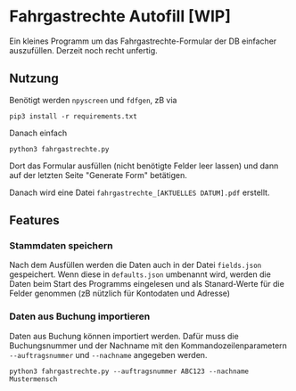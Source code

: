 # Fahrgastrechte Autofill [WIP]

Ein kleines Programm um das Fahrgastrechte-Formular der DB einfacher auszufüllen. Derzeit noch recht unfertig.

## Nutzung

Benötigt werden `npyscreen` und `fdfgen`, zB via

```
pip3 install -r requirements.txt
```

Danach einfach

```
python3 fahrgastrechte.py
```

Dort das Formular ausfüllen (nicht benötigte Felder leer lassen) und dann auf der letzten Seite "Generate Form" betätigen.

Danach wird eine Datei `fahrgastrechte_[AKTUELLES DATUM].pdf` erstellt.

## Features

### Stammdaten speichern

Nach dem Ausfüllen werden die Daten auch in der Datei `fields.json` gespeichert.
Wenn diese in `defaults.json` umbenannt wird, werden die Daten beim Start des Programms eingelesen und als Stanard-Werte für die Felder genommen (zB nützlich für Kontodaten und Adresse)

### Daten aus Buchung importieren

Daten aus Buchung können importiert werden.
Dafür muss die Buchungsnummer und der Nachname mit den Kommandozeilenparametern `--auftragsnummer` und `--nachname` angegeben werden.

```
python3 fahrgastrechte.py --auftragsnummer ABC123 --nachname Mustermensch
```
